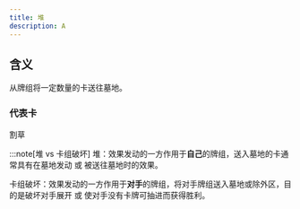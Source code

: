```yaml
---
title: 堆
description: A 
---
```


## 含义

从牌组将一定数量的卡送往墓地。

### 代表卡

割草

:::note[堆 vs 卡组破坏]
堆：效果发动的一方作用于**自己**的牌组，送入墓地的卡通常具有在墓地发动 或 被送往墓地时的效果。

卡组破坏：效果发动的一方作用于**对手**的牌组，将对手牌组送入墓地或除外区，目的是破坏对手展开 或 使对手没有卡牌可抽进而获得胜利。
